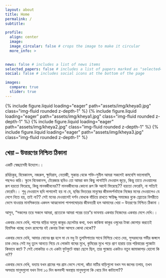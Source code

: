 ```yaml
---
layout: about
title: Home
permalink: /
subtitle: 

profile:
  align: center
  image: 
  image_circular: false # crops the image to make it circular
  more_info: >
    

news: false # includes a list of news items
selected_papers: false # includes a list of papers marked as "selected={true}"
social: false # includes social icons at the bottom of the page

images:
  compare: true
  slider: true
---
```



<swiper-container keyboard="true" navigation="true" pagination="true" pagination-clickable="true" pagination-dynamic-bullets="true" rewind="true">
  <swiper-slide>{% include figure.liquid loading="eager" path="assets/img/kheya0.jpg" class="img-fluid rounded z-depth-1" %}</swiper-slide>
  <swiper-slide>{% include figure.liquid loading="eager" path="assets/img/kheya1.jpg" class="img-fluid rounded z-depth-1" %}</swiper-slide>
  <swiper-slide>{% include figure.liquid loading="eager" path="assets/img/kheya2.jpg" class="img-fluid rounded z-depth-1" %}</swiper-slide>
  <swiper-slide>{% include figure.liquid loading="eager" path="assets/img/kheya3.jpg" class="img-fluid rounded z-depth-1" %}</swiper-slide>
</swiper-container>


## খেয়া – উত্তরণের নিশ্চিত ঠিকানা

একটি স্বেচ্ছাসেবী উদ্যোগ।।

রবিঠাকুর, বিবেকানন্দ, নজরুল, ক্ষুদিরাম, নেতাজী, সুকান্ত থেকে শক্তি-সুনীল আমরা সকলেই কমবেশি ভালোবাসি, পছন্দও করি। স্কুলে বিবেকানন্দ, টেরেজার ছবিও তো আমরা কম কিছু লাগাইনি দেওয়াল জুড়ে, কিন্তু তাতে দেওয়ালের রূপ হয়তো ফিরেছে, কিন্তু মানবজীবনের?? মানবজীবনের কোনো রূপ কি আদৌ ফিরেছে??
হয়তো ফেরেনি, না সত্যিই ফেরেনি।। শুধু দেওয়ালে ছবি লাগালেই হয় না যে, ছবির ভিতরের মানুষের জীবনদর্শনটাকে নিজের মনের দেওয়ালেও যে লেপে নিতে হয়, তাই না??
সেই মনের দেওয়ালেই দর্শন বোধকে বাঁচিয়ে রাখতে ক্ষয়িষ্ণু সমাজের বুকে স্রোতের বিপরীতে ভেসে যাওয়ার মানসিকতার একদল আত্মভোলা পাগলাঘোড়ার জীবনতরী হল আমাদের খেয়া – উত্তরণের নিশ্চিত ঠিকানা ।

আসুন, “সকলের তরে সকলে আমরা, প্রত্যেকে আমরা পরের তরে”র ভাবনায় একবার নিজেদের একবার মেপে দেখি।।

একবার ভেবে দেখি, পাশের বাড়ির অসুস্থ কাকুর ছেলেটার কথা, যখন কাকিমা কাকুর ওষুধের টাকা জোগাড় করতেই হিমসিক খাচ্ছে তখন রমেশের বই কেনার টাকা আসবে কোথা থেকে??

একবার ভেবে দেখি, আমার বোনের জ্বর হলে মা যে মধু টা তুলসিপাতার সাথে মিশিয়ে খেতে দেয়, সুন্দরবনের গভীর জঙ্গলে চাক ভেঙে সেই মধু তুলে আনতে গিয়ে যে লোকটা বাঘের মুখে, কুমিরের মুখে পড়ে প্রাণ হারায় তার পরিবারের পুজোটা কিভাবে কাটে ? সেই লোকটার ও যে একটা ফুটফুটে বাচ্চা ছেলে ছিল, তার পুজোয় একটাও নতুন জামাকাপড় হোলো কি না??

একবার ভেবে দেখি, বন্যায় যখন গ্রামের পর গ্রাম ভেসে গেলো, কাঁচা মাটির বাড়িগুলো যখন সব জলের তলায়, তখন অসহায় মানুষগুলো যখন টানা ১৩ দিন জলবন্দী অবস্থায় মানুষগুলো কি খেয়ে দিন কাটালো??
